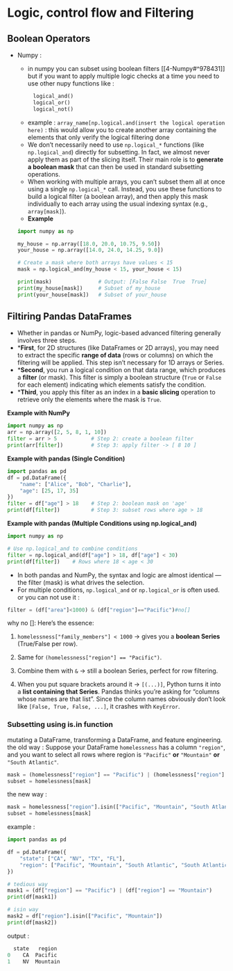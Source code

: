 # Logic, control flow and Filtering
## Boolean Operators
* Numpy : 
	* in numpy you can subset using boolean filters [[4-Numpy#^978431]] but if you want to apply multiple logic checks at a time you need to use other nupy functions like :
	```python
		 logical_and()
		 logical_or()
		 logical_not()
	```
	* example : `array_name[np.logical.and(insert the logical operation here)` : this would allow you to create another array containing the elements that only verify the logical filtering done 
	* We don’t necessarily need to use `np.logical_*` functions (like `np.logical_and`) directly for subsetting. In fact, we almost never apply them as part of the slicing itself. Their main role is to **generate a boolean mask** that can then be used in standard subsetting operations.  
	* When working with multiple arrays, you can’t subset them all at once using a single `np.logical_*` call. Instead, you use these functions to build a logical filter (a boolean array), and then apply this mask individually to each array using the usual indexing syntax (e.g., `array[mask]`).
	*  **Example**
	
	```python
	import numpy as np
	
	my_house = np.array([18.0, 20.0, 10.75, 9.50])
	your_house = np.array([14.0, 24.0, 14.25, 9.0])
	
	# Create a mask where both arrays have values < 15
	mask = np.logical_and(my_house < 15, your_house < 15)
	
	print(mask)               # Output: [False False  True  True]
	print(my_house[mask])     # Subset of my_house
	print(your_house[mask])   # Subset of your_house
	```

## Filtiring Pandas DataFrames

* Whether in pandas or NumPy, logic-based advanced filtering generally involves three steps.  
* ***First**, for 2D structures (like DataFrames or 2D arrays), you may need to extract the specific **range of data** (rows or columns) on which the filtering will be applied. This step isn’t necessary for 1D arrays or Series.  
* ***Second**, you run a logical condition on that data range, which produces a **filter** (or mask). This filter is simply a boolean structure (`True` or `False` for each element) indicating which elements satisfy the condition.  
* ***Third**, you apply this filter as an index in a **basic slicing** operation to retrieve only the elements where the mask is `True`.  

 **Example with NumPy**
```python
import numpy as np
arr = np.array([2, 5, 8, 1, 10])
filter = arr > 5           # Step 2: create a boolean filter
print(arr[filter])         # Step 3: apply filter -> [ 8 10 ]
```

 **Example with pandas (Single Condition)**
```python
import pandas as pd
df = pd.DataFrame({
    "name": ["Alice", "Bob", "Charlie"],
    "age": [25, 17, 35]
})
filter = df["age"] > 18    # Step 2: boolean mask on 'age'
print(df[filter])          # Step 3: subset rows where age > 18
```

**Example with pandas (Multiple Conditions using np.logical_and)**
```python
import numpy as np

# Use np.logical_and to combine conditions
filter = np.logical_and(df["age"] > 18, df["age"] < 30)
print(df[filter])    # Rows where 18 < age < 30
```
* In both pandas and NumPy, the syntax and logic are almost identical — the filter (mask) is what drives the selection.  
* For multiple conditions, `np.logical_and` or `np.logical_or` is often used.
or you can not use it : 
```python
filter = (df["area"]<1000) & (df["region"]=="Pacific")#no[]
```
why no []: Here’s the essence:

1. `homelessness["family_members"] < 1000` → gives you a **boolean Series** (True/False per row).
    
2. Same for `(homelessness["region"] == "Pacific")`.
    
3. Combine them with `&` → still a boolean Series, perfect for row filtering.
    
4. When you put square brackets around it → `[(...)]`, Python turns it into a **list containing that Series**. Pandas thinks you’re asking for “columns whose names are that list”. Since the column names obviously don’t look like `[False, True, False, ...]`, it crashes with `KeyError`.
### Subsetting using is.in function
mutating a DataFrame, transforming a DataFrame, and feature engineering.
the old way : Suppose your DataFrame `homelessness` has a column `"region"`, and you want to select all rows where region is `"Pacific"` **or** `"Mountain"` **or** `"South Atlantic"`.
```python
mask = (homelessness["region"] == "Pacific") | (homelessness["region"] == "Mountain") | (homelessness["region"] == "South Atlantic")
subset = homelessness[mask]
```
the new way :
```python 
mask = homelessness["region"].isin(["Pacific", "Mountain", "South Atlantic"])
subset = homelessness[mask]
```
example : 
```python
import pandas as pd

df = pd.DataFrame({
    "state": ["CA", "NV", "TX", "FL"],
    "region": ["Pacific", "Mountain", "South Atlantic", "South Atlantic"]
})

# tedious way
mask1 = (df["region"] == "Pacific") | (df["region"] == "Mountain")
print(df[mask1])

# isin way
mask2 = df["region"].isin(["Pacific", "Mountain"])
print(df[mask2])
```
output : 
```python
  state   region
0    CA  Pacific
1    NV  Mountain

```